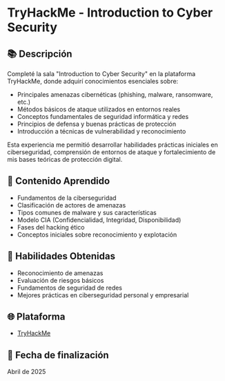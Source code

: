 # TryHackMe - Introduction to Cyber Security

## 📚 Descripción 
Completé la sala "Introduction to Cyber Security" en la plataforma TryHackMe, donde adquirí conocimientos esenciales sobre:

- Principales amenazas cibernéticas (phishing, malware, ransomware, etc.)
- Métodos básicos de ataque utilizados en entornos reales
- Conceptos fundamentales de seguridad informática y redes
- Principios de defensa y buenas prácticas de protección
- Introducción a técnicas de vulnerabilidad y reconocimiento

Esta experiencia me permitió desarrollar habilidades prácticas iniciales en ciberseguridad, comprensión de entornos de ataque y fortalecimiento de mis bases teóricas de protección digital.

## 🧠 Contenido Aprendido
- Fundamentos de la ciberseguridad
- Clasificación de actores de amenazas
- Tipos comunes de malware y sus características
- Modelo CIA (Confidencialidad, Integridad, Disponibilidad)
- Fases del hacking ético
- Conceptos iniciales sobre reconocimiento y explotación

## 🚀 Habilidades Obtenidas
- Reconocimiento de amenazas
- Evaluación de riesgos básicos
- Fundamentos de seguridad de redes
- Mejores prácticas en ciberseguridad personal y empresarial

## 🌐 Plataforma
- [TryHackMe](https://tryhackme.com/)

## 📅 Fecha de finalización
Abril de 2025

